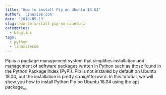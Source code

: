 ```yaml
---
title: "How to install Pip on Ubuntu 18.04"
author: 'linuxize.com'
date: '2018-05-13'
slug: how-to-install-pip-on-ubuntu-1
categories:
  - bloglink
tags:
  - python
  - linuxizecom
---
```


Pip is a package management system that simplifies installation and management of software packages written in Python such as those found in the Python Package Index (PyPI). Pip is not installed by default on Ubuntu 18.04, but the installation is pretty straightforward. In this tutorial, we will show you how to install Python Pip on Ubuntu 18.04 using the apt package[... <i class="fas fa-external-link-alt"></i>](https://linuxize.com/post/how-to-install-pip-on-ubuntu-18.04/)

